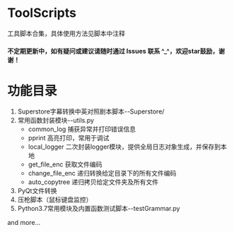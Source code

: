 # ToolScripts
工具脚本合集，具体使用方法见脚本中注释
#### 不定期更新中，如有疑问或建议请随时通过 Issues 联系 ^_^，欢迎star鼓励，谢谢！

# 功能目录
1. Superstore字幕转换中英对照剧本脚本--Superstore/
2. 常用函数封装模块--utils.py
   - common_log 捕获异常并打印错误信息
   - pprint 高亮打印，常用于调试
   - local_logger 二次封装logger模块，提供全局日志对象生成，并保存到本地
   - get_file_enc 获取文件编码
   - change_file_enc 递归转换给定目录下的所有文件编码
   - auto_copytree 递归拷贝给定文件夹及所有文件
3. PyQt文件转换
4. 压枪脚本（鼠标键盘监控）
5. Python3.7常用模块及内置函数测试脚本--testGrammar.py

and more...
